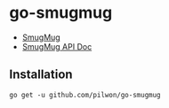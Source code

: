# go-smugmug


* [SmugMug](https://www.smugmug.com)
* [SmugMug API Doc](https://api.smugmug.com/api/v2/doc/index.html)


## Installation

    go get -u github.com/pilwon/go-smugmug
